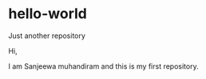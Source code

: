 # hello-world
Just another repository

Hi,

I am Sanjeewa muhandiram and this is my first repository.
